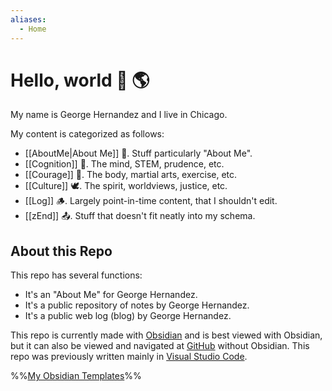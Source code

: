 ```yaml
---
aliases:
  - Home
---
```

# Hello, world 👋 🌎

My name is George Hernandez and I live in Chicago.

My content is categorized as follows:
- [[AboutMe|About Me]] 🦊. Stuff particularly "About Me".
- [[Cognition]] 🦉. The mind, STEM, prudence, etc.
- [[Courage]] 🦁. The body, martial arts, exercise, etc.
- [[Culture]] 🕊️. The spirit, worldviews, justice, etc.
- [[Log]] 🪵. Largely point-in-time content, that I shouldn't edit.
- [[zEnd]] 📤. Stuff that doesn't fit neatly into my schema.

## About this Repo

This repo has several functions:
- It's an "About Me" for George Hernandez.
- It's a public repository of notes by George Hernandez.
- It's a public web log (blog) by George Hernandez.

This repo is currently made with [Obsidian](https://obsidian.md/) and is best viewed with Obsidian, but it can also be  viewed and navigated at [GitHub](https://github.com/) without Obsidian. This repo was previously written mainly in [Visual Studio Code](https://code.visualstudio.com/).

%%[My Obsidian Templates](Templates/Templates.md)%%
